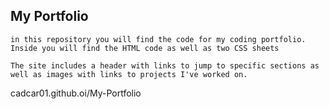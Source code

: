## My Portfolio

```
in this repository you will find the code for my coding portfolio. Inside you will find the HTML code as well as two CSS sheets
```

```
The site includes a header with links to jump to specific sections as well as images with links to projects I've worked on.
```
cadcar01.github.oi/My-Portfolio